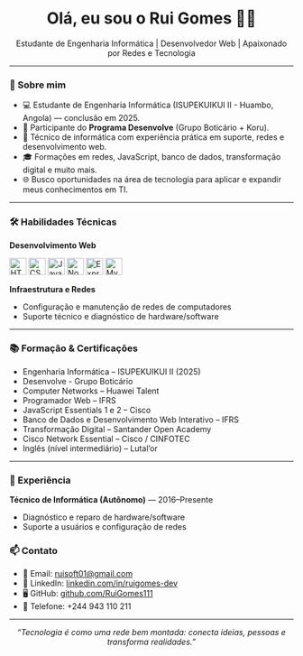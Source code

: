 <h1 align="center">Olá, eu sou o Rui Gomes 👨‍💻</h1>

<p align="center">Estudante de Engenharia Informática | Desenvolvedor Web | Apaixonado por Redes e Tecnologia</p>

---

### 🎯 Sobre mim

- 💻 Estudante de Engenharia Informática (ISUPEKUIKUI II - Huambo, Angola) — conclusão em 2025.
- 🚀 Participante do **Programa Desenvolve** (Grupo Boticário + Koru).
- 🔧 Técnico de informática com experiência prática em suporte, redes e desenvolvimento web.
- 🎓 Formações em redes, JavaScript, banco de dados, transformação digital e muito mais.
- 🌐 Busco oportunidades na área de tecnologia para aplicar e expandir meus conhecimentos em TI.

---

### 🛠️ Habilidades Técnicas

**Desenvolvimento Web**  
<p>
  <img src="https://cdn.jsdelivr.net/gh/devicons/devicon/icons/html5/html5-original.svg" width="30" alt="HTML5" />
  <img src="https://cdn.jsdelivr.net/gh/devicons/devicon/icons/css3/css3-original.svg" width="30" alt="CSS3" />
  <img src="https://cdn.jsdelivr.net/gh/devicons/devicon/icons/javascript/javascript-original.svg" width="30" alt="JavaScript" />
  <img src="https://cdn.jsdelivr.net/gh/devicons/devicon/icons/nodejs/nodejs-original.svg" width="30" alt="Node.js" />
  <img src="https://cdn.jsdelivr.net/gh/devicons/devicon/icons/express/express-original.svg" width="30" alt="Express.js" />
  <img src="https://cdn.jsdelivr.net/gh/devicons/devicon/icons/mysql/mysql-original.svg" width="30" alt="MySQL" />
</p>

**Infraestrutura e Redes**  
- Configuração e manutenção de redes de computadores  
- Suporte técnico e diagnóstico de hardware/software

---

### 📚 Formação & Certificações

- Engenharia Informática – ISUPEKUIKUI II (2025)  
- Desenvolve - Grupo Boticário  
- Computer Networks – Huawei Talent  
- Programador Web – IFRS  
- JavaScript Essentials 1 e 2 – Cisco  
- Banco de Dados e Desenvolvimento Web Interativo – IFRS  
- Transformação Digital – Santander Open Academy  
- Cisco Network Essential – Cisco / CINFOTEC  
- Inglês (nível intermediário) – Lutal’or  

---

### 💼 Experiência

**Técnico de Informática (Autônomo)** — 2016–Presente  
- Diagnóstico e reparo de hardware/software  
- Suporte a usuários e configuração de redes

### 📫 Contato

- 📧 Email: [ruisoft01@gmail.com](mailto:ruisoft01@gmail.com)  
- 💼 LinkedIn: [linkedin.com/in/ruigomes-dev](https://linkedin.com/in/ruigomes-dev)  
- 🖥️ GitHub: [github.com/RuiGomes111](https://github.com/RuiGomes111)  
- 📱 Telefone: +244 943 110 211  

---

<p align="center"><em>“Tecnologia é como uma rede bem montada: conecta ideias, pessoas e transforma realidades.”</em></p>

